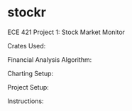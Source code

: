 # stockr

ECE 421 Project 1: Stock Market Monitor

Crates Used:

Financial Analysis Algorithm:

Charting Setup:

Project Setup:

Instructions:
